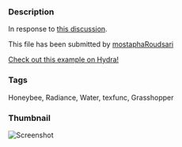 ### Description 
In response to [this discussion](http://www.grasshopper3d.com/group/ladybug/forum/topic/show?id=2985220%3ATopic%3A1403274&xg_source=msg).

This file has been submitted by [mostaphaRoudsari](https://github.com/mostaphaRoudsari)

[Check out this example on Hydra!](http://hydrashare.github.io/hydra/viewer?owner=mostaphaRoudsari&fork=hydra_1&id=Render_Water_Cube_with_Honeybee)
### Tags 
Honeybee, Radiance, Water, texfunc, Grasshopper
### Thumbnail 
![Screenshot](https://raw.githubusercontent.com/mostaphaRoudsari/hydra/master/Render_Water_Cube_with_Honeybee/thumbnail.png)
